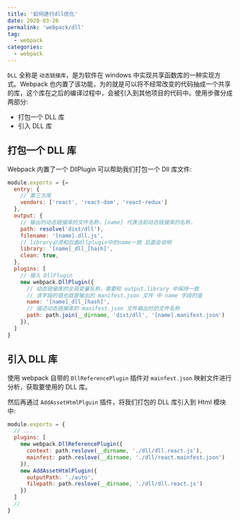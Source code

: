 ```yaml
---
title: '如何进行dll优化'
date: 2020-03-26
permalink: 'webpack/dll'
tag:
  - webpack
categories:
  - webpack
---
```


`DLL` 全称是 `动态链接库`，是为软件在 windows 中实现共享函数库的一种实现方式。Webpack 也内置了该功能，为的就是可以将不经常改变的代码抽成一个共享的库，这个库在之后的编译过程中，会被引入到其他项目的代码中。使用步骤分成两部分:

- 打包一个 DLL 库
- 引入 DLL 库

## 打包一个 DLL 库

Webpack 内置了一个 DllPlugin 可以帮助我们打包一个 Dll 库文件:

```js
module.exports = {=
  entry: {
    // 第三方库
    vendors: ['react', 'react-dom', 'react-redux']
  },
  output: {
    // 输出的动态链接库的文件名称，[name] 代表当前动态链接库的名称，
    path: resolve('dist/dll'),
    filename: '[name].dll.js',
    // library必须和后面dllplugin中的name一致 后面会说明
    library: '[name]_dll_[hash]',
    clean: true,
  },
  plugins: [
    // 接入 DllPlugin
    new webpack.DllPlugin({
      // 动态链接库的全局变量名称，需要和 output.library 中保持一致
      // 该字段的值也就是输出的 manifest.json 文件 中 name 字段的值
      name: '[name]_dll_[hash]',
      // 描述动态链接库的 manifest.json 文件输出时的文件名称
      path: path.join(__dirname, 'dist/dll', '[name].manifest.json')
    }),
  ]
}
```

## 引入 DLL 库

使用 webpack 自带的 `DllReferencePlugin` 插件对 `mainfest.json` 映射文件进行分析，获取要使用的 DLL 库。

然后再通过 `AddAssetHtmlPlguin` 插件，将我们打包的 DLL 库引入到 Html 模块中:

```js
module.exports = {
  // ...
  plugins: [
    new webpack.DllReferencePlugin({
      context: path.reslove(__dirname, './dll/dll.react.js'),
      mainfest: path.reslove(__dirname, './dll/react.mainfest.json')
    }),
    new AddAssetHtmlPlugin({
      outputPath: './auto',
      filepath: path.reslove(__dirname, './dll/dll.react.js')
    })
  ]
  //
}
```

